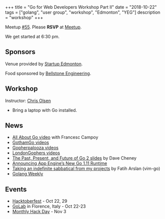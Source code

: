 +++
title = "Go for Web Developers Workshop Part II"
date = "2018-10-22"
tags = ["golang", "user group", "workshop", "Edmonton", "YEG"]
description = "workshop"
+++

Meetup [#55](https://github.com/edmontongo/presentations/issues/90). Please **RSVP** at [Meetup](https://www.meetup.com/startupedmonton/events/bclwwpyxnbdc/).

We get started at 6:30 pm.

## Sponsors

Venue provided by [Startup Edmonton](https://www.startupedmonton.com/).

Food sponsored by [Bellstone Engineering](https://bellstone.ca/). 

## Workshop

Instructor: [Chris Olsen](https://github.com/chrisolsen)

* Bring a laptop with Go installed.

## News

* [All About Go video](https://www.youtube.com/watch?v=s_gRXOsrDAA) with Francesc Campoy
* [GothamGo videos](https://www.youtube.com/playlist?list=PLeGxIOPLk9ELMBvf9FUM_s5Xd-fkPZKkB)
* [Gopherpalooza videos](https://www.youtube.com/playlist?list=PLeGxIOPLk9ELbB1JEbThGPffhQvNlIpPa)
* [LondonGophers videos](https://www.youtube.com/channel/UCZPhOgp4kDXkg2W8jL4U7GA/)
* [The Past, Present, and Future of Go 2 slides](https://dave.cheney.net/paste/the-past-present-and-future-of-go2.pdf) by Dave Cheney
* [Announcing App Engine’s New Go 1.11 Runtime](https://blog.golang.org/appengine-go111)
* [Taking an indefinite sabbatical from my projects](https://arslan.io/2018/10/09/taking-an-indefinite-sabbatical-from-my-projects/) by Fatih Arslan (vim-go)
* [Golang Weekly](https://golangweekly.com/issues/233)

## Events

* [Hacktoberfest](https://hacktoberfestyeg.com/) - Oct 22, 29
* [GoLab](https://golab.io/) in Florence, Italy - Oct 22-23 
* [Monthly Hack Day](https://www.meetup.com/startupedmonton/events/qvnfrlyxpbfb/) - Nov 3


